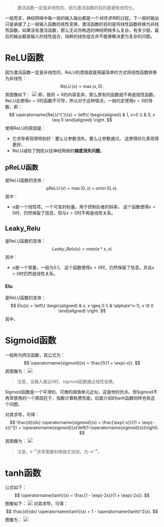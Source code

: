 > 激活函数一定是非线性的，因为激活函数的目的是避免线性化。

一般而言，神经网络中每一层的输入输出都是一个*线性求和*的过程，下一层的输出只是承接了上一层输入函数的线性变换，激活函数的目的是将线性函数转换为非线性函数。如果没有激活函数，那么无论你构造的神经网络多么复杂，有多少层，最后的输出都是输入的线性组合，纯粹的线性组合并不能够解决更为复杂的问题。

# ReLU函数
因为激活函数一定是非线性的，ReLU的思路就是用最简单的方式将线性函数转换为非线性：
$$
\operatorname{ReLU}(x) = \max(x, 0).
$$
其图像如下：
![](Pasted%20image%2020230806165744.png|500)
即，我将$<0$的内容丢弃，那么原有的函数就不再是线性函数。ReLU会使得$x=0$时函数不可导，所以对于这种情况，一般约定使用$x<0$的导数，即：
$$
\operatorname{ReLU^{'}}(x) =
\left\{
	\begin{aligned} 
		 & 1, x>0  \\ 
		& 0, x \leq 0
	\end{aligned} 
\right.
$$
使用ReLU的原因是：
- 它求导表现得特别好：要么让参数消失，要么让参数通过。 这使得优化表现得更好。
- ReLU减轻了困扰以往神经网络的**梯度消失问题**。

## pReLU函数
是ReLU函数的变体：
$$
\operatorname{pReLU}(x) = \max(0, x) + \alpha \min(0, x).
$$
其中：
- $\alpha$是一个线性项，一个可变的标量。用于控制后者的斜率。
这个函数使得$x<0$时，仍然保留了信息，但与$x>0$时不再是线性关系。

## Leaky_Relu
是ReLU函数的变体：
$$
Leaky\_Relu(x) = max(\alpha*x, x) 
$$
其中：
- $\alpha$是一个常量，一般为0.1。
这个函数使得$x<0$时，仍然保留了信息。并且$x>0$时仍然是线性关系。

### Elu
是ReLU函数的变体：
$$
Elu(x) = \left\{
	\begin{aligned} 
		 & x, x \geq 0  \\ 
		& \alpha(e^x-1), x \lt 0
	\end{aligned} 
\right.
$$
其中，
# Sigmoid函数
一般称为挤压函数，其公式为：
$$
\operatorname{sigmoid}(x) = \frac{1}{1 + \exp(-x)}.
$$
其图像为：
![](Pasted%20image%2020230806170613.png)
> 注意，当输入接近0时，sigmoid函数接近线性变换。

Sigmoid函数是一个平滑的、可微的阈值单元近似，这是他的优点。但Sigmoid不再常使用的一个原因在于，指数计算耗费性能，后面介绍的tanh函数同样也有这个问题。

对其求导，可得：
$$
\frac{d}{dx} \operatorname{sigmoid}(x) = \frac{\exp(-x)}{(1 + \exp(-x))^2} = \operatorname{sigmoid}(x)\left(1-\operatorname{sigmoid}(x)\right).
$$
其图像为：
![](Pasted%20image%2020230806171603.png)

> 注意，$e^{-x}$求导需要利用链式法则，为$-e^{-x}$。

# tanh函数
公式如下：
$$
\operatorname{tanh}(x) = \frac{1 - \exp(-2x)}{1 + \exp(-2x)}.
$$
图像如下：
![](Pasted%20image%2020230806171706.png)
对其求导，可得：
$$
\frac{d}{dx} \operatorname{tanh}(x) = 1 - \operatorname{tanh}^2(x).
$$
图像为：
![](Pasted%20image%2020230806171741.png)
